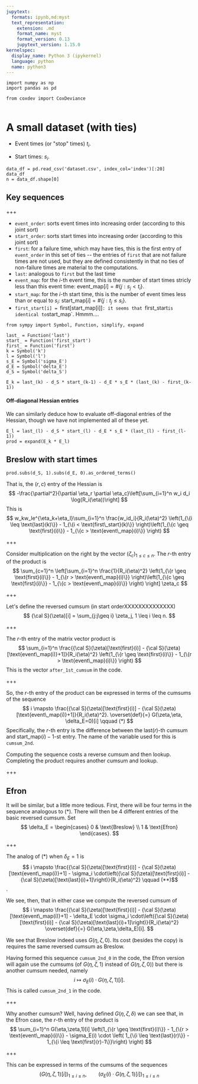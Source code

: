 ```yaml
---
jupytext:
  formats: ipynb,md:myst
  text_representation:
    extension: .md
    format_name: myst
    format_version: 0.13
    jupytext_version: 1.15.0
kernelspec:
  display_name: Python 3 (ipykernel)
  language: python
  name: python3
---
```


```{code-cell} ipython3
import numpy as np
import pandas as pd

from coxdev import CoxDeviance
                       
```

# A small dataset (with ties)

- Event times (or "stop" times) $t_i$.

- Start times: $s_i$.

```{code-cell} ipython3
data_df = pd.read_csv('dataset.csv', index_col='index')[:20]
data_df
n = data_df.shape[0]
```

## Key sequences

+++

- `event_order`: sorts event times into increasing order (according to this joint sort)
- `start_order`: sorts start times into increasing order (according to this joint sort)
- `first`: for a failure time, which may have ties, this is the first entry of `event_order` in this set of ties -- the entries of `first` that are not failure times are not used, but they are defined consistently in that no ties of non-failure times are material to the computations.
- `last`: analogous to `first` but the last time
- `event_map`: for the $i$-th event time, this is the number of start times stricly less than this event time: $\text{event\_map}[i] = \# \{j: s_j < t_i\}$.
- `start_map`: for the $i$-th start time, this is the number of event times less than or equal to $s_i$:
  $\text{start\_map}[i] = \# \{j: t_j \leq s_i\}$.
- `first_start[i] = `first[start_map[i]]`: it seems that `first_start` is identical to `start_map`. Hmmm....

```{code-cell} ipython3
from sympy import Symbol, Function, simplify, expand

last_ = Function('last')
start_ = Function('first_start')
first_ = Function('first')
k = Symbol('k')
l = Symbol('l')
s_E = Symbol('sigma_E')
d_E = Symbol('delta_E')
d_S = Symbol('delta_S')

E_k = last_(k) - d_S * start_(k-1) - d_E * s_E * (last_(k) - first_(k-1))
```

#### Off-diagonal Hessian entries

We can similarly deduce how to evaluate off-diagonal entries of the Hessian, though
we have not implemented all of these yet.

```{code-cell} ipython3
E_l = last_(l) - d_S * start_(l) - d_E * s_E * (last_(l) - first_(l-1))
prod = expand(E_k * E_l)
```

## Breslow with start times


```{code-cell} ipython3
prod.subs(d_S, 1).subs(d_E, 0).as_ordered_terms()
```

That is, the $(r,c)$ entry of the Hessian is
$$
-\frac{\partial^2}{\partial \eta_r \partial \eta_c}\left[\sum_{i=1}^n w_i d_i \log(R_i(\eta))\right]
$$
This is
$$
w_kw_le^{\eta_k+\eta_l}\sum_{i=1}^n \frac{w_id_i}{R_i(\eta)^2} \left(1_{\{i \leq \text{last}(k)\}} - 1_{\{i < \text{first\_start}(k)\}} \right)\left(1_{\{c \geq \text{first}(i)\}} - 1_{\{c > \text{event\_map}(i)\}} \right)
$$

+++

Consider multiplication on the right by the vector $(\zeta_c)_{1 \leq c \leq n}$.
The $r$-th entry of the product is 
$$
\sum_{c=1}^n \left[\sum_{i=1}^n \frac{1}{R_i(\eta)^2} \left(1_{\{r \geq \text{first}(i)\}} - 1_{\{r > \text{event\_map}(i)\}} \right)\left(1_{\{c \geq \text{first}(i)\}} - 1_{\{c > \text{event\_map}(i)\}} \right) \right] \zeta_c
$$

+++

Let's define the reversed cumsum (in start orderXXXXXXXXXXXXXX)
$$
{\cal S}(\zeta)[i] = \sum_{j:j\geq i} \zeta_j, 1 \leq i \leq n.
$$

+++

The $r$-th entry of the matrix vector product is
$$
\sum_{i=1}^n \frac{{\cal S}(\zeta)[\text{first}(i)] - {\cal S}(\zeta)[\text{event\_map(i)}+1]}{R_i(\eta)^2} \left(1_{\{r \geq \text{first}(i)\}} - 1_{\{r > \text{event\_map}(i)\}} \right)
$$
This is the vector `after_1st_cumsum` in the code.

+++

So, the $r$-th entry of the product can be expressed in terms of the cumsums of
the sequence
$$
i \mapsto \frac{{\cal S}(\zeta)[\text{first}(i)] - {\cal S}(\zeta)[\text{event\_map(i)}+1]}{R_i(\eta)^2}.
\overset{def}{=} G(\zeta,\eta, \delta_E=0)[i] \qquad (*) $$
Specifically, the $r$-th entry is the difference between the $\text{last}(r)$-th cumsum and 
$\text{start\_map}(i)-1$-st entry. The name of the variable used for this is `cumsum_2nd`.

Computing the sequence costs a reverse cumsum and then lookup. Completing the product requires
another cumsum and lookup.

+++

## Efron

It will be similar, but a little more tedious. First, there will be four terms in the
sequence analogous to $(*)$.
There will then be 4 different entries of the basic reversed cumsum.
 Set 
$$
\delta_E = \begin{cases} 0 & \text{Breslow} \\ 1 & \text{Efron} \end{cases}.
$$

+++

The analog of $(*)$ when $\delta_E=1$ is
$$
i \mapsto \frac{{\cal S}(\zeta)[\text{first}(i)] - {\cal S}(\zeta)[\text{event\_map(i)}+1] -  \sigma_i \cdot\left({\cal S}(\zeta)[\text{first}(i)] - {\cal S}(\zeta)[\text{last}(i)+1]\right)}{R_i(\eta)^2} \qquad (**)$$.

We see, then, that in either case we compute the reversed cumsum of
$$
i \mapsto \frac{{\cal S}(\zeta)[\text{first}(i)] - {\cal S}(\zeta)[\text{event\_map(i)}+1] - \delta_E \cdot \sigma_i \cdot\left({\cal S}(\zeta)[\text{first}(i)] - {\cal S}(\zeta)[\text{last}(i)+1]\right)}{R_i(\eta)^2}  \overset{def}{=} G(\eta,\zeta,\delta_E)[i].
$$

We see that Breslow indeed uses $G(\eta,\zeta,0)$. Its cost (besides the copy) is requires the same reversed cumsum as Breslow. 

Having formed this sequence `cumsum_2nd_0` in the code, the Efron version will again use the cumsums (of 
$G(\eta, \zeta,1)$ instead of $G(\eta,\zeta,0)$) but there is another cumsum needed, namely 
$$
i \mapsto \sigma_E(i) \cdot G(\eta,\zeta,1)[i].
$$
This is called `cumsum_2nd_1` in the code.

+++

Why another cumsum? Well, having defined $G(\eta,\zeta,\delta)$ we can see that, in the 
Efron case, the $r$-th entry of the product is
$$
\sum_{i=1}^n G(\eta,\zeta,1)[i] \left(1_{\{r \geq \text{first}(i)\}} - 1_{\{r > \text{event\_map}(i)\}} - \sigma_E(i) \cdot  \left( 1_{\{i \leq  \text{last}(r)\}} - 1_{\{i \leq \text{first}(r)-1\}}\right) \right)
$$

+++

This can be expressed in terms of the cumsums of the sequences
$$
\left(G(\eta,\zeta,1)[i] \right)_{1 \leq i \leq n}, \qquad \left(\sigma_E(i) \cdot G(\eta,\zeta,1)[i] \right)_{1 \leq i \leq n}
$$

```{code-cell} ipython3

```
